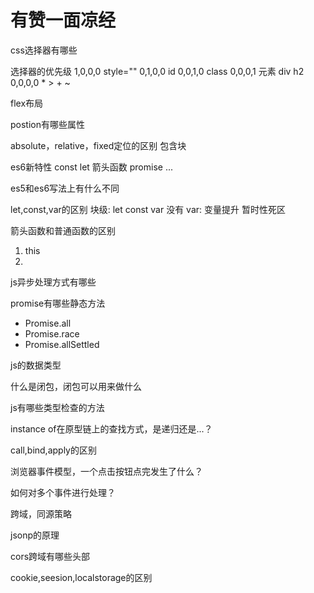 # 有赞一面凉经

css选择器有哪些

选择器的优先级
1,0,0,0 style=""
0,1,0,0 id
0,0,1,0 class
0,0,0,1 元素 div h2
0,0,0,0 * > + ~ 

flex布局

postion有哪些属性

absolute，relative，fixed定位的区别
包含块

es6新特性
const let 箭头函数 promise ...

es5和es6写法上有什么不同

let,const,var的区别
块级: let const   var 没有
var: 变量提升
暂时性死区

箭头函数和普通函数的区别
1. this
2. 

js异步处理方式有哪些

promise有哪些静态方法
- Promise.all
- Promise.race
- Promise.allSettled

js的数据类型


什么是闭包，闭包可以用来做什么

js有哪些类型检查的方法

instance of在原型链上的查找方式，是递归还是...？

call,bind,apply的区别

浏览器事件模型，一个点击按钮点完发生了什么？

如何对多个事件进行处理？

跨域，同源策略

jsonp的原理

cors跨域有哪些头部

cookie,seesion,localstorage的区别